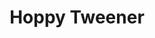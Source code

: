 ---
abv: 7.0%
alt:
availability: Keg
bitterness: 
description: This beer has late additions of citrusy northwest hops, which results in a deliciously balanced beer with a low bitterness. The citrus is restrained but adds another dimension to the beer.
gravity: 
hops: 
ibu: 40
img: southern-sour-blonde.jpg
layout: beer
malt: 
modal-id: hoppy-tweener
title: Hoppy Tweener
on-tap: nope
sourness: 
style: Saison
---